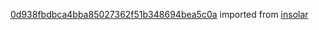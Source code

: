 [0d938fbdbca4bba85027362f51b348694bea5c0a](https://github.com/insolar/insolar/commit/0d938fbdbca4bba85027362f51b348694bea5c0a) imported from [insolar](https://github.com/insolar/insolar)
